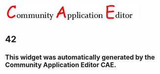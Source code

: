 ![CAE](https://github.com/PhilCAEOrg/frontendComponent-42/blob/gh-pages/img/logo.png)  

42
===================


This widget was automatically generated by the Community Application Editor CAE.  
---------------
